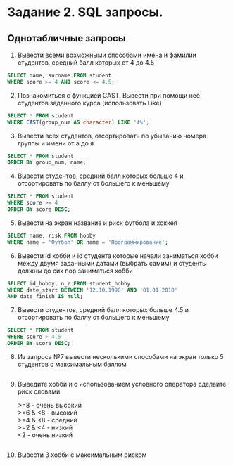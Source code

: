 # Задание 2. SQL запросы.

## Однотабличные запросы

1. Вывести всеми возможными способами имена и фамилии студентов, средний балл которых от 4 до 4.5

```SQL
SELECT name, surname FROM student
WHERE score >= 4 AND score <= 4.5;
```

2. Познакомиться с функцией CAST. Вывести при помощи неё студентов заданного курса (использовать Like)

```SQL
SELECT * FROM student
WHERE CAST(group_num AS character) LIKE '4%';
```

3. Вывести всех студентов, отсортировать по убыванию номера группы и имени от а до я

```SQL
SELECT * FROM student
ORDER BY group_num, name;
```

4. Вывести студентов, средний балл которых больше 4 и отсортировать по баллу от большего к меньшему

```SQL
SELECT * FROM student
WHERE score >= 4
ORDER BY score DESC;
```

5. Вывести на экран название и риск футбола и хоккея

```SQL
SELECT name, risk FROM hobby
WHERE name = 'Футбол' OR name = 'Программирование';
```

6. Вывести id хобби и id студента которые начали заниматься хобби между двумя заданными датами (выбрать самим) и студенты должны до сих пор заниматься хобби

```SQL
SELECT id_hobby, n_z FROM student_hobby
WHERE date_start BETWEEN '12.10.1990' AND '01.01.2010'
AND date_finish IS null;
```

7. Вывести студентов, средний балл которых больше 4.5 и отсортировать по баллу от большего к меньшему

```SQL
SELECT * FROM student
WHERE score > 4.5
ORDER BY score DESC;
```

8. Из запроса №7 вывести несколькими способами на экран только 5 студентов с максимальным баллом

```SQL

```

9. Выведите хобби и с использованием условного оператора сделайте риск словами:
  
   \>=8 - очень высокий  
   \>=6 & <8 - высокий  
   \>=4 & <8 - средний  
   \>=2 & <4 - низкий  
   \<2 - очень низкий  

```SQL

```

10. Вывести 3 хобби с максимальным риском

```SQL

```
